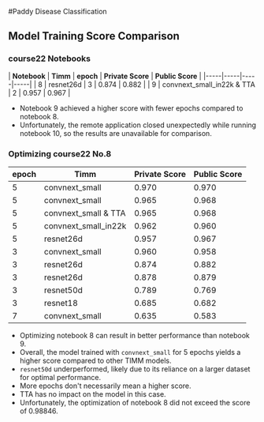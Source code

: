 #Paddy Disease Classification

## Model Training Score Comparison

### course22 Notebooks

| **Notebook** | **Timm** | **epoch** | **Private Score** | **Public Score** |
|-----|-----|-----|-----|
| 8 | resnet26d | 3 | 0.874 | 0.882 |
| 9 | convnext_small_in22k  & TTA | 2 | 0.957 | 0.967 |

- Notebook 9 achieved a higher score with fewer epochs compared to notebook 8.
- Unfortunately, the remote application closed unexpectedly while running notebook 10, so the results are unavailable for comparison.

### Optimizing course22 No.8

| **epoch** | **Timm** | **Private Score** | **Public Score** |
|-----|-----|-----|-----|
| 5 | convnext_small | 0.970 | 0.970 |
| 5 | convnext_small | 0.965 | 0.968 | 
| 5 | convnext_small & TTA | 0.965 | 0.968 | 
| 5 | convnext_small_in22k | 0.962 | 0.960 | 
| 5 | resnet26d | 0.957 | 0.967 |
| 3 | convnext_small | 0.960 | 0.958 |
| 3 | resnet26d | 0.874 | 0.882 |
| 3 | resnet26d | 0.878 | 0.879 |
| 3 | resnet50d | 0.789 | 0.769 |
| 3 | resnet18 | 0.685 | 0.682 |
| 7 | convnext_small | 0.635 | 0.583 |

- Optimizing notebook 8 can result in better performance than notebook 9.
- Overall, the model trained with `convnext_small` for 5 epochs yields a higher score compared to other TIMM models.
- `resnet50d` underperformed, likely due to its reliance on a larger dataset for optimal performance.
- More epochs don't necessarily mean a higher score.
- TTA has no impact on the model in this case.
- Unfortunately, the optimization of notebook 8 did not exceed the score of 0.98846.
